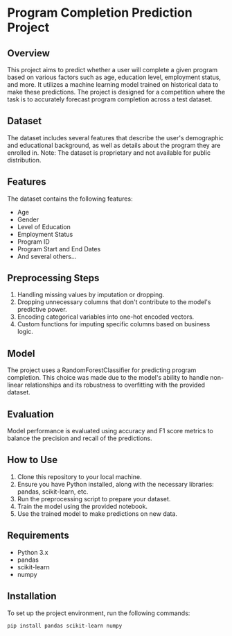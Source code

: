 # Program Completion Prediction Project

## Overview
This project aims to predict whether a user will complete a given program based on various factors such as age, education level, employment status, and more. It utilizes a machine learning model trained on historical data to make these predictions. The project is designed for a competition where the task is to accurately forecast program completion across a test dataset.

## Dataset
The dataset includes several features that describe the user's demographic and educational background, as well as details about the program they are enrolled in. Note: The dataset is proprietary and not available for public distribution.

## Features
The dataset contains the following features:
- Age
- Gender
- Level of Education
- Employment Status
- Program ID
- Program Start and End Dates
- And several others...

## Preprocessing Steps
1. Handling missing values by imputation or dropping.
2. Dropping unnecessary columns that don't contribute to the model's predictive power.
3. Encoding categorical variables into one-hot encoded vectors.
4. Custom functions for imputing specific columns based on business logic.

## Model
The project uses a RandomForestClassifier for predicting program completion. This choice was made due to the model's ability to handle non-linear relationships and its robustness to overfitting with the provided dataset.

## Evaluation
Model performance is evaluated using accuracy and F1 score metrics to balance the precision and recall of the predictions.

## How to Use
1. Clone this repository to your local machine.
2. Ensure you have Python installed, along with the necessary libraries: pandas, scikit-learn, etc.
3. Run the preprocessing script to prepare your dataset.
4. Train the model using the provided notebook.
5. Use the trained model to make predictions on new data.

## Requirements
- Python 3.x
- pandas
- scikit-learn
- numpy

## Installation
To set up the project environment, run the following commands:
```bash
pip install pandas scikit-learn numpy
